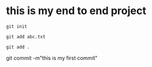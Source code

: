 # this is my end to end project

```
git init
```

```
git add abc.txt

git add .
```
git commit -m"this is my first commit"
```